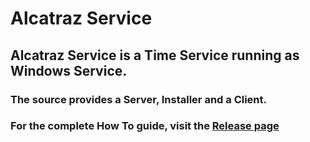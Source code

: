 # Alcatraz Service

## Alcatraz Service is a Time Service running as Windows Service. 

### The source provides a Server, Installer and a Client.

### For the complete How To guide, visit the [Release page](https://github.com/Duffylo/AlcatrazService/releases/latest) 
